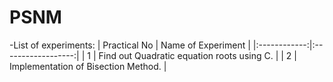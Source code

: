 # PSNM

-List of experiments:
| Practical No | Name of Experiment |
|:------------:|:------------------:|
| 1 | Find out Quadratic equation roots using C. |
| 2 | Implementation of Bisection Method. |
